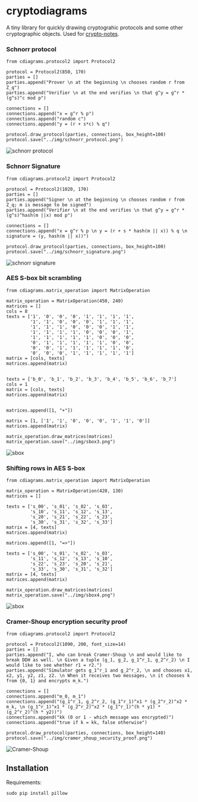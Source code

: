 # cryptodiagrams

A tiny library for quickly drawing cryptograhic protocols and some other cryptographic objects. Used for [crypto-notes](https://github.com/miha-stopar/crypto-notes).

### Schnorr protocol

```
from cdiagrams.protocol2 import Protocol2

protocol = Protocol2(850, 170)
parties = []
parties.append("Prover \n at the beginning \n chooses random r from Z_q")
parties.append("Verifier \n at the end verifies \n that g^y = g^r * (g^s)^c mod p")

connections = []
connections.append("x = g^r % p")
connections.append("random c")
connections.append("y = (r + s*c) % q")

protocol.draw_protocol(parties, connections, box_height=100)
protocol.save("../img/schnorr_protocol.png")
```

![schnorr protocol](https://raw.github.com/miha-stopar/crypto-diagrams/master/img/schnorr_protocol.png)

### Schnorr Signature

```
from cdiagrams.protocol2 import Protocol2

protocol = Protocol2(1020, 170)
parties = []
parties.append("Signer \n at the beginning \n chooses random r from Z_q; m is message to be signed")
parties.append("Verifier \n at the end verifies \n that g^y = g^r * (g^s)^hash(m ||x) mod p")

connections = []
connections.append("x = g^r % p \n y = (r + s * hash(m || x)) % q \n signature = (y, hash(m || x))")

protocol.draw_protocol(parties, connections, box_height=100)
protocol.save("../img/schnorr_signature.png")
```

![schnorr signature](https://raw.github.com/miha-stopar/crypto-diagrams/master/img/schnorr_signature.png)

### AES S-box bit scrambling

```
from cdiagrams.matrix_operation import MatrixOperation

matrix_operation = MatrixOperation(450, 240)
matrices = []
cols = 8
texts = ['1', '0', '0', '0', '1', '1', '1', '1',
         '1', '1', '0', '0', '0', '1', '1', '1',
         '1', '1', '1', '0', '0', '0', '1', '1',
         '1', '1', '1', '1', '0', '0', '0', '1',
         '1', '1', '1', '1', '1', '0', '0', '0',
         '0', '1', '1', '1', '1', '1', '0', '0',
         '0', '0', '1', '1', '1', '1', '1', '0',
         '0', '0', '0', '1', '1', '1', '1', '1']
matrix = [cols, texts]
matrices.append(matrix)


texts = ['b_0', 'b_1', 'b_2', 'b_3', 'b_4', 'b_5', 'b_6', 'b_7']
cols = 1
matrix = [cols, texts]
matrices.append(matrix)


matrices.append([1, "+"])

matrix = [1, ['1', '1', '0', '0', '0', '1', '1', '0']]
matrices.append(matrix)

matrix_operation.draw_matrices(matrices)
matrix_operation.save("../img/sbox3.png")
```
![sbox](https://raw.github.com/miha-stopar/crypto-diagrams/master/img/sbox3.png)

### Shifting rows in AES S-box

```
from cdiagrams.matrix_operation import MatrixOperation

matrix_operation = MatrixOperation(420, 130)
matrices = []

texts = ['s_00', 's_01', 's_02', 's_03',
         's_10', 's_11', 's_12', 's_13',
         's_20', 's_21', 's_22', 's_23',
         's_30', 's_31', 's_32', 's_33']
matrix = [4, texts]
matrices.append(matrix)

matrices.append([1, "=>"])

texts = ['s_00', 's_01', 's_02', 's_03',
         's_11', 's_12', 's_13', 's_10',
         's_22', 's_23', 's_20', 's_21',
         's_33', 's_30', 's_31', 's_32']
matrix = [4, texts]
matrices.append(matrix)

matrix_operation.draw_matrices(matrices)
matrix_operation.save("../img/sbox4.png")
```

![sbox](https://raw.github.com/miha-stopar/crypto-diagrams/master/img/sbox4.png)

### Cramer-Shoup encryption security proof

```
from cdiagrams.protocol2 import Protocol2

protocol = Protocol2(1090, 200, font_size=14)
parties = []
parties.append("I, who can break Cramer-Shoup \n and would like to break DDH as well. \n Given a tuple (g_1, g_2, g_1^r_1, g_2^r_2) \n I would like to see whether r1 = r2.")
parties.append("Simulator gets g_1^r_1 and g_2^r_2, \n and chooses x1, x2, y1, y2, z1, z2. \n When it receives two messages, \n it chooses k from {0, 1} and encrypts m_k.")

connections = []
connections.append("m_0, m_1")
connections.append("(g_1^r_1, g_2^r_2, (g_1^r_1)^x1 * (g_2^r_2)^x2 * m_k, \n (g_1^r_1)^x1 * (g_2^r_2)^x2 * (g_1^r_1)^(h * y1) * (g_2^r_2)^(h * y2))")
connections.append("kk (0 or 1 - which message was encrypted)")
connections.append("true if k = kk, false otherwise")

protocol.draw_protocol(parties, connections, box_height=140)
protocol.save("../img/cramer_shoup_security_proof.png")
```

![Cramer-Shoup](https://raw.github.com/miha-stopar/crypto-diagrams/master/img/cramer_shoup_security_proof.png)


## Installation

Requirements:

```
sudo pip install pillow
```
